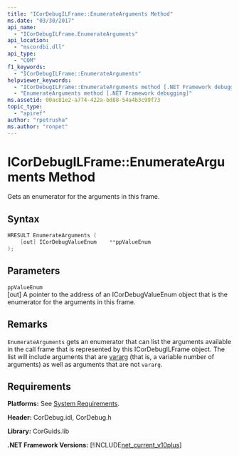 ```yaml
---
title: "ICorDebugILFrame::EnumerateArguments Method"
ms.date: "03/30/2017"
api_name: 
  - "ICorDebugILFrame.EnumerateArguments"
api_location: 
  - "mscordbi.dll"
api_type: 
  - "COM"
f1_keywords: 
  - "ICorDebugILFrame::EnumerateArguments"
helpviewer_keywords: 
  - "ICorDebugILFrame::EnumerateArguments method [.NET Framework debugging]"
  - "EnumerateArguments method [.NET Framework debugging]"
ms.assetid: 00ac81e2-a774-422a-bd88-54a4b3c99f73
topic_type: 
  - "apiref"
author: "rpetrusha"
ms.author: "ronpet"
---
```

# ICorDebugILFrame::EnumerateArguments Method
Gets an enumerator for the arguments in this frame.  
  
## Syntax  
  
```cpp  
HRESULT EnumerateArguments (  
    [out] ICorDebugValueEnum    **ppValueEnum  
);  
```  
  
## Parameters  
 `ppValueEnum`  
 [out] A pointer to the address of an ICorDebugValueEnum object that is the enumerator for the arguments in this frame.  
  
## Remarks  
 `EnumerateArguments` gets an enumerator that can list the arguments available in the call frame that is represented by this ICorDebugILFrame object. The list will include arguments that are [vararg](/cpp/windows/vararg) (that is, a variable number of arguments) as well as arguments that are not `vararg`.  
  
## Requirements  
 **Platforms:** See [System Requirements](../../../../docs/framework/get-started/system-requirements.md).  
  
 **Header:** CorDebug.idl, CorDebug.h  
  
 **Library:** CorGuids.lib  
  
 **.NET Framework Versions:** [!INCLUDE[net_current_v10plus](../../../../includes/net-current-v10plus-md.md)]
